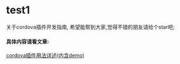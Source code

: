 # test1
关于cordova插件开发指南, 希望能帮到大家,觉得不错的朋友请给个star吧;

#### 具体内容请看文章:
[cordova插件用法详述(内含demo)](https://www.jianshu.com/p/138568e87e7e)
